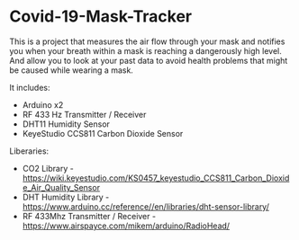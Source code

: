 # Covid-19-Mask-Tracker
This is a project that measures the air flow through your mask and notifies you when your breath within a mask is reaching a dangerously high level. And allow you to look at your past data to avoid health problems that might be caused while wearing a mask.

It includes:
- Arduino x2
- RF 433 Hz Transmitter / Receiver
- DHT11 Humidity Sensor
- KeyeStudio CCS811 Carbon Dioxide Sensor

Liberaries:
- CO2 Library - https://wiki.keyestudio.com/KS0457_keyestudio_CCS811_Carbon_Dioxide_Air_Quality_Sensor
- DHT Humidity Library - https://www.arduino.cc/reference//en/libraries/dht-sensor-library/
- RF 433Mhz Transmitter / Receiver - https://www.airspayce.com/mikem/arduino/RadioHead/
